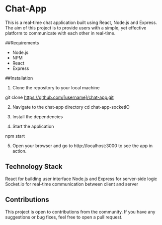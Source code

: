 # Chat-App

This is a real-time chat application built using React, Node.js and Express. The aim of this project is to provide users with a simple, yet effective platform to communicate with each other in real-time.

##Requirements

* Node.js
* NPM
* React
* Express

##Installation

1. Clone the repository to your local machine

git clone https://github.com/[username]/chat-app.git

2. Navigate to the chat-app directory
cd chat-app-socketIO 

3. Install the dependencies

4. Start the application

npm start

5. Open your browser and go to http://localhost:3000 to see the app in action.

## Technology Stack
React for building user interface
Node.js and Express for server-side logic
Socket.io for real-time communication between client and server

## Contributions
This project is open to contributions from the community. If you have any suggestions or bug fixes, feel free to open a pull request.
